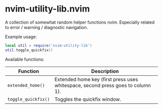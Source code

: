 # nvim-utility-lib.nvim

A collection of somewhat random helper functions nvim. Especially related to
error / warning / diagnostic navigation.

Example usage:

```lua
local util = require('nvim-utility-lib')
util.toggle_quickfix()
```

Available functions:

| Function            | Description |
| ------------------- | ----------- |
| `extended_home()`   | Extended home key (first press uses whitespace, second press goes to column 1). |
| `toggle_quickfix()` | Toggles the quickfix window. |
